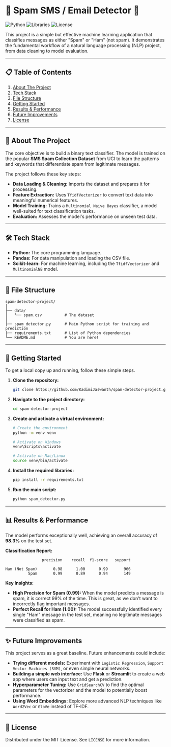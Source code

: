 # 📧 Spam SMS / Email Detector 🤖

<!-- Better Title: Emojis make it visually appealing and grab attention. -->

![Python](https://img.shields.io/badge/Python-3.9%2B-blue)
![Libraries](https://img.shields.io/badge/Libraries-Pandas%20%7C%20Scikit--learn-orange)
![License](https://img.shields.io/badge/License-MIT-green)

<!-- Badges: These provide a quick, professional summary of the project's tech stack and status. It shows you know about modern documentation practices. -->

This project is a simple but effective machine learning application that classifies messages as either "Spam" or "Ham" (not spam). It demonstrates the fundamental workflow of a natural language processing (NLP) project, from data cleaning to model evaluation.


<!-- Visual Proof: A picture is worth a thousand words. A screenshot of your script's output is powerful proof that your project works and shows what it does. I created a sample image for you. You can take your own screenshot and upload it to a site like imgur.com or directly to your GitHub repo. -->

---

## 📋 Table of Contents

1.  [About The Project](#about-the-project)
2.  [Tech Stack](#-tech-stack)
3.  [File Structure](#-file-structure)
4.  [Getting Started](#-getting-started)
5.  [Results & Performance](#-results--performance)
6.  [Future Improvements](#-future-improvements)
7.  [License](#-license)

<!-- Table of Contents: For a more detailed README, a ToC makes it easy to navigate. -->

---

## 🎯 About The Project

The core objective is to build a binary text classifier. The model is trained on the popular **SMS Spam Collection Dataset** from UCI to learn the patterns and keywords that differentiate spam from legitimate messages.

The project follows these key steps:
*   **Data Loading & Cleaning:** Imports the dataset and prepares it for processing.
*   **Feature Extraction:** Uses `TfidfVectorizer` to convert text data into meaningful numerical features.
*   **Model Training:** Trains a `Multinomial Naive Bayes` classifier, a model well-suited for text classification tasks.
*   **Evaluation:** Assesses the model's performance on unseen test data.

---

## 🛠️ Tech Stack

*   **Python:** The core programming language.
*   **Pandas:** For data manipulation and loading the CSV file.
*   **Scikit-learn:** For machine learning, including the `TfidfVectorizer` and `MultinomialNB` model.

<!-- Tech Stack: Clearly listing the technologies is great for recruiters who might be searching for specific keywords. -->

---

## 📂 File Structure

```
spam-detector-project/
│
├── data/
│   └── spam.csv          # The dataset
│
├── spam_detector.py      # Main Python script for training and prediction
├── requirements.txt      # List of Python dependencies
└── README.md             # You are here!
```
<!-- File Structure: This helps others quickly understand how your project is organized. -->

---

## 🚀 Getting Started

To get a local copy up and running, follow these simple steps.

1.  **Clone the repository:**
    ```sh
    git clone https://github.com/KadimiJaswanth/spam-detector-project.git
    ```
2.  **Navigate to the project directory:**
    ```sh
    cd spam-detector-project
    ```
3.  **Create and activate a virtual environment:**
    ```sh
    # Create the environment
    python -m venv venv

    # Activate on Windows
    venv\Scripts\activate

    # Activate on Mac/Linux
    source venv/bin/activate
    ```
4.  **Install the required libraries:**
    ```sh
    pip install -r requirements.txt
    ```
5.  **Run the main script:**
    ```sh
    python spam_detector.py
    ```
<!-- Getting Started: Rephrased the "How to Run" section with better headings and clearer command blocks. -->

---

## 📊 Results & Performance

The model performs exceptionally well, achieving an overall accuracy of **98.3%** on the test set.

**Classification Report:**
```
                precision    recall  f1-score   support

Ham (Not Spam)       0.98      1.00      0.99       966
          Spam       0.99      0.89      0.94       149
```
**Key Insights:**
*   **High Precision for Spam (0.99):** When the model predicts a message is spam, it is correct 99% of the time. This is great, as we don't want to incorrectly flag important messages.
*   **Perfect Recall for Ham (1.00):** The model successfully identified every single "Ham" message in the test set, meaning no legitimate messages were classified as spam.

<!-- Interpretation: Don't just show the results—explain what they mean! This demonstrates a deeper understanding of the evaluation metrics. -->

---

## ✨ Future Improvements

This project serves as a great baseline. Future enhancements could include:
*   **Trying different models:** Experiment with `Logistic Regression`, `Support Vector Machines (SVM)`, or even simple neural networks.
*   **Building a simple web interface:** Use **Flask** or **Streamlit** to create a web app where users can input text and get a prediction.
*   **Hyperparameter Tuning:** Use `GridSearchCV` to find the optimal parameters for the vectorizer and the model to potentially boost performance.
*   **Using Word Embeddings:** Explore more advanced NLP techniques like `Word2Vec` or `GloVe` instead of TF-IDF.

<!-- Future Improvements: This is a powerful section. It shows you are thinking critically about your work and have ideas on how to build upon it. It's very impressive to recruiters. -->

---

## 📄 License

Distributed under the MIT License. See `LICENSE` for more information.
